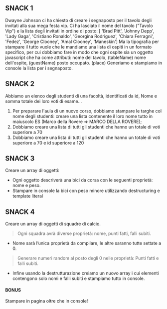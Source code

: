 


## SNACK 1
Dwayne Johnson ci ha chiesto di creare i segnaposto per il tavolo degli invitati alla sua mega festa vip.
Ci ha lasciato il nome del tavolo ("Tavolo Vip") e la lista degli invitati in ordine di posto:
[ 'Brad Pitt', 'Johnny Depp', 'Lady Gaga', 'Cristiano Ronaldo', 'Georgina Rodriguez', 'Chiara Ferragni', 'Fedez', 'George Clooney', 'Amal Clooney', 'Maneskin']
Ma la tipografia per stampare il tutto vuole che le mandiamo una lista di ospiti in un formato specifico, per cui dobbiamo fare in modo che ogni ospite sia un oggetto javascript che ha come attributi:
nome del tavolo, (tableName)
nome dell'ospite,  (guestName)
posto occupato. (place)
Generiamo e stampiamo in console la lista per i segnaposto.



## SNACK 2
Abbiamo un elenco degli studenti di una facoltà, identificati da id, Nome e somma totale dei loro voti di esame...
1. Per preparare l'aula di un nuovo corso, dobbiamo stampare le targhe col nome degli studenti: creare una lista contenente il loro nome tutto in maiuscolo
ES (Marco della Rovere => MARCO DELLA ROVERE);
2. Dobbiamo creare una lista di tutti gli studenti che hanno un totale di voti superiore a 70
3. Dobbiamo creare una lista di tutti gli studenti che hanno un totale di voti superiore a 70 e id superiore a 120

## SNACK 3
Creare un array di oggetti:
- Ogni oggetto descriverà una bici da corsa con le seguenti proprietà: nome e peso.
- Stampare in console la bici con peso minore utilizzando destructuring e template literal


## SNACK 4
Creare un array di oggetti di squadre di calcio.
> Ogni squadra avrà diverse proprietà: nome, punti fatti, falli subiti.

- Nome sarà l’unica proprietà da compilare, le altre saranno tutte settate a 0.
> Generare numeri random al posto degli 0 nelle proprietà: Punti fatti e falli subiti.
- Infine usando la destrutturazione creiamo un nuovo array i cui elementi contengono solo nomi e falli subiti e stampiamo tutto in console.



#### BONUS 
Stampare in pagina oltre che in console!